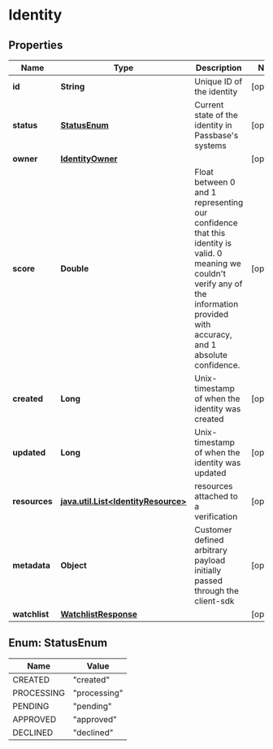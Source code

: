 # Identity

## Properties
Name | Type | Description | Notes
------------ | ------------- | ------------- | -------------
**id** | **String** | Unique ID of the identity |  [optional]
**status** | [**StatusEnum**](#StatusEnum) | Current state of the identity in Passbase&#x27;s systems |  [optional]
**owner** | [**IdentityOwner**](IdentityOwner.md) |  |  [optional]
**score** | **Double** | Float between 0 and 1 representing our confidence that this identity is valid. 0 meaning we couldn&#x27;t verify any of the information provided with accuracy, and 1 absolute confidence. |  [optional]
**created** | **Long** | Unix-timestamp of when the identity was created |  [optional]
**updated** | **Long** | Unix-timestamp of when the identity was updated |  [optional]
**resources** | [**java.util.List&lt;IdentityResource&gt;**](IdentityResource.md) | resources attached to a verification |  [optional]
**metadata** | **Object** | Customer defined arbitrary payload initially passed through the client-sdk |  [optional]
**watchlist** | [**WatchlistResponse**](WatchlistResponse.md) |  |  [optional]

<a name="StatusEnum"></a>
## Enum: StatusEnum
Name | Value
---- | -----
CREATED | &quot;created&quot;
PROCESSING | &quot;processing&quot;
PENDING | &quot;pending&quot;
APPROVED | &quot;approved&quot;
DECLINED | &quot;declined&quot;
